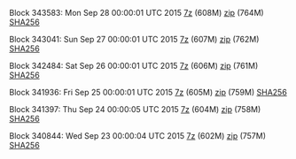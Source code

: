 Block 343583: Mon Sep 28 00:00:01 UTC 2015 [7z](https://transfer.sh/I6cTC/bootstrap.dat.20150928.7z) (608M) [zip](https://transfer.sh/19a38z/bootstrap.dat.20150928.zip) (764M) [SHA256](https://transfer.sh/vvqSj/sha256.txt)

Block 343041: Sun Sep 27 00:00:01 UTC 2015 [7z](https://transfer.sh/RKUrw/bootstrap.dat.20150927.7z) (607M) [zip](https://transfer.sh/6jSxZ/bootstrap.dat.20150927.zip) (762M) [SHA256](https://transfer.sh/nOflO/sha256.txt)

Block 342484: Sat Sep 26 00:00:01 UTC 2015 [7z](https://transfer.sh/ZO9sm/bootstrap.dat.20150926.7z) (606M) [zip](https://transfer.sh/1f3s9L/bootstrap.dat.20150926.zip) (761M) [SHA256](https://transfer.sh/zH0AE/sha256.txt)

Block 341936: Fri Sep 25 00:00:01 UTC 2015 [7z](https://transfer.sh/L1c8O/bootstrap.dat.20150925.7z) (605M) [zip](https://transfer.sh/fS6hu/bootstrap.dat.20150925.zip) (759M) [SHA256](https://transfer.sh/zvLiD/sha256.txt)

Block 341397: Thu Sep 24 00:00:05 UTC 2015 [7z](https://transfer.sh/szaZs/bootstrap.dat.20150924.7z) (604M) [zip](https://transfer.sh/13pNir/bootstrap.dat.20150924.zip) (758M) [SHA256](https://transfer.sh/1g61Mv/sha256.txt)

Block 340844: Wed Sep 23 00:00:04 UTC 2015 [7z](https://transfer.sh/TBs2f/bootstrap.dat.20150923.7z) (602M) [zip](https://transfer.sh/ebqSU/bootstrap.dat.20150923.zip) (757M) [SHA256](https://transfer.sh/dQhBz/sha256.txt)
